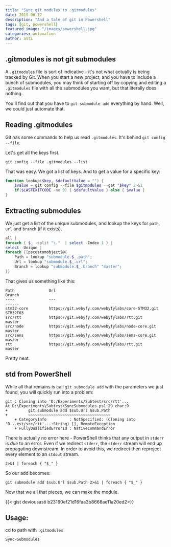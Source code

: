 ```yaml
---
title: "Sync git modules to .gitmodules"
date: 2019-06-17
description: "And a tale of git in Powershell"
tags: [git, powershell]
featured_image: "/images/powershell.jpg"
categories: automation
author: asti
---
```


## .gitmodules is not git submodules

A  `.gitmodules` file is sort of indicative - it's not what actually is being tracked by Git.
When you start a new project, and you have to include a bunch of submodules, you may think of starting off by copying and editing a `.gitmodules` file with all the submodules you want, but that literally does nothing.

You'll find out that you have to `git submodule add` everything by hand.
Well, we could just automate that.

## Reading .gitmodules

Git has some commands to help us read `.gitmodules`.
It's behind `git config --file`.

Let's get all the keys first.

```
git config --file .gitmodules --list
```

That was easy.  We got a list of keys.
And to get a value for a specific key:

```powershell
function lookup($key, $defaultValue = "") {        
	$value = git config --file $gitmodules --get "$key" 2>&1 
	if($LASTEXITCODE -ne 0) { $defaultValue } else { $value }
}
```

## Extracting submodules

We just get a list of the unique submodules, and lookup the keys for `path`, `url` and `branch` (if it exists).

```powershell
all | 
foreach { $_ -split "\."  | select -Index 1 } | 
select -Unique |
foreach {[pscustomobject]@{ 
	Path = lookup "submodule.$_.path"; 
	Url = lookup "submodule.$_.url";  
	Branch = lookup "submodule.$_.branch" "master";
}} 
```

That gives us something like this:

```
Path               Url                                                      Branch  
----               ---                                                      ------  
stm32-core         https://git.webyfy.com/webyfylabs/core-STM32.git         STM32F03
src/rtt            https://git.webyfy.com/webyfylabs/rtt.git                master  
src/node           https://git.webyfy.com/webyfylabs/node-core.git          master  
src/sens           https://git.webyfy.com/webyfylabs/sens-core.git          master  
rtt                https://git.webyfy.com/webyfylabs/rtt.git                master  
```

Pretty neat.

## std from PowerShell

While all that remains is call `git submodule add` with the parameters we just found, you will quickly run into a problem:

```
git : Cloning into 'D:/Experiments/Subtest/src/rtt'...
At D:\Experiments\Subtest\SyncSubmodules.ps1:29 char:9
+         git submodule add $sub.Url $sub.Path
+         ~~~~~~~~~~~~~~~~~~~~~~~~~~~~~~~~~~~~
    + CategoryInfo          : NotSpecified: (Cloning into 'D...est/src/rtt'...:String) [], RemoteException
    + FullyQualifiedErrorId : NativeCommandError
```

There is actually no error here - PowerShell thinks that any output in `stderr` is *due* to an error.
Even if we redirect `stderr`, the `stderr` stream will end up propagating downstream. In order to avoid this, we redirect then reproject every element to an `stdout`  stream.

 ```
 2>&1 | foreach { "$_" }
 ```

 So our add becomes:
 ```
 git submodule add $sub.Url $sub.Path 2>&1 | foreach { "$_" }
 ```

 Now that we all that pieces, we can make the module.

{{< gist deviousasti b23160ef21d16faa3b8668ae11a20ed2>}}

 ## Usage:
cd to path with `.gitmodules`
```
Sync-Submodules
```